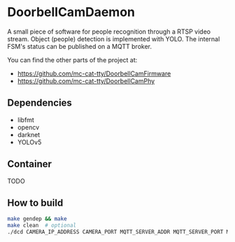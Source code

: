 # DoorbellCamDaemon
A small piece of software for people recognition through a RTSP video stream. Object (people) detection is implemented with YOLO. The internal FSM's status can be published on a MQTT broker.

You can find the other parts of the project at:
 - https://github.com/mc-cat-tty/DoorbellCamFirmware
 - https://github.com/mc-cat-tty/DoorbellCamPhy

## Dependencies
 - libfmt
 - opencv
 - darknet
 - YOLOv5

## Container
TODO

## How to build
```bash
make gendep && make
make clean  # optional
./dcd CAMERA_IP_ADDRESS CAMERA_PORT MQTT_SERVER_ADDR MQTT_SERVER_PORT MQTT_TOPIC
```